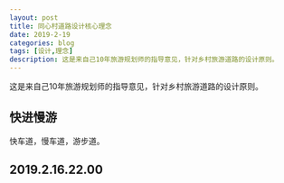 ```yaml
---
layout: post
title: 同心村道路设计核心理念
date: 2019-2-19
categories: blog
tags: [设计,理念]
description: 这是来自己10年旅游规划师的指导意见，针对乡村旅游道路的设计原则。
---
```



这是来自己10年旅游规划师的指导意见，针对乡村旅游道路的设计原则。

## 快进慢游

快车道，慢车道，游步道。


## 2019.2.16.22.00

